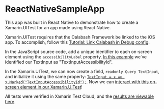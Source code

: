 # ReactNativeSampleApp

This app was built in React Native to demonstrate how to create a Xamarin.UITest for an app made using React Native.

Xamarin.UITest requires that the Calabash Framework be linked to the iOS app. To accomplish, follow this [Tutorial: Link Calabash in Debug config](https://github.com/calabash/calabash-ios/wiki/Tutorial%3A-Link-Calabash-in-Debug-config).

In the JavaScript source code, add a unique identifier to each on-screen element using the `accessibilityLabel` property. [In this example](https://github.com/brminnick/ReactNativeSampleApp/blob/master/index.ios.js#L31) we've identified our TextInput as "TextInputAccessibilityId".

In the Xamarin.UITest, we can now create a field, `readonly Query TextInput`, and initialize it using the same property: [`TextInput = x => x.Marked("TextInputAccessibilityId");`](https://github.com/brminnick/ReactNativeSampleApp/blob/master/UITests/UITests/Tests.cs#L23). Now we can [interact with this on-screen element in our Xamarin.UITest](https://github.com/brminnick/ReactNativeSampleApp/blob/master/UITests/UITests/Tests.cs#L45)!

All tests were verified in Xamarin Test Cloud, and the [results are viewable here](https://testcloud.xamarin.com/test/com-minnick-samplereactnativeapp_c47fa127-61e7-4598-8134-0de14d1ad694/).
